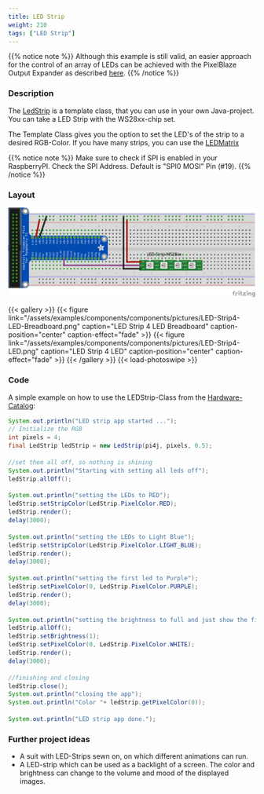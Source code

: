 ```yaml
---
title: LED Strip
weight: 210
tags: ["LED Strip"]
---
```


{{% notice note %}}
Although this example is still valid, an easier approach for the control of an array of LEDs can be achieved with the PixelBlaze Output Expander as described [here](https://pi4j.com/examples/jbang/pixelblaze_output_expander/).
{{% /notice %}}

### Description

The [LedStrip](https://github.com/Pi4J/pi4j-example-components/tree/main/src/main/java/com/pi4j/catalog/components/LedStrip.java) is a template class, that you can use in your own Java-project.
You can take a LED Strip with the WS28xx-chip set.

The Template Class gives you the option to set the LED's of the strip to a desired RGB-Color.
If you have many strips, you can use the [LEDMatrix](https://pi4j.com/examples/components/ledmatrix/)

{{% notice note %}}
Make sure to check if SPI is enabled in your RaspberryPI.
Check the SPI Address. Default is "SPI0 MOSI" Pin (#19).
{{% /notice %}}

### Layout

![LEDStrip Layout](/assets/examples/components/components/Layout-LEDStrip.png)

{{< gallery >}}
{{< figure link="/assets/examples/components/components/pictures/LED-Strip4-LED-Breadboard.png" caption="LED Strip 4 LED Breadboard" caption-position="center" caption-effect="fade" >}}
{{< figure link="/assets/examples/components/components/pictures/LED-Strip4-LED.png" caption="LED Strip 4 LED" caption-position="center" caption-effect="fade" >}}
{{< /gallery >}}
{{< load-photoswipe >}}

### Code

A simple example on how to use the LEDStrip-Class from the [Hardware-Catalog](https://github.com/Pi4J/pi4j-example-components):

```java
System.out.println("LED strip app started ...");
// Initialize the RGB
int pixels = 4;
final LedStrip ledStrip = new LedStrip(pi4j, pixels, 0.5);

//set them all off, so nothing is shining
System.out.println("Starting with setting all leds off");
ledStrip.allOff();

System.out.println("setting the LEDs to RED");
ledStrip.setStripColor(LedStrip.PixelColor.RED);
ledStrip.render();
delay(3000);

System.out.println("setting the LEDs to Light Blue");
ledStrip.setStripColor(LedStrip.PixelColor.LIGHT_BLUE);
ledStrip.render();
delay(3000);

System.out.println("setting the first led to Purple");
ledStrip.setPixelColor(0, LedStrip.PixelColor.PURPLE);
ledStrip.render();
delay(3000);

System.out.println("setting the brightness to full and just show the first led as White");
ledStrip.allOff();
ledStrip.setBrightness(1);
ledStrip.setPixelColor(0, LedStrip.PixelColor.WHITE);
ledStrip.render();
delay(3000);

//finishing and closing
ledStrip.close();
System.out.println("closing the app");
System.out.println("Color "+ ledStrip.getPixelColor(0));

System.out.println("LED strip app done.");
```

### Further project ideas

- A suit with LED-Strips sewn on, on which different animations can run.
- A LED-strip which can be used as a backlight of a screen. The color and brightness can change to the volume and mood of the displayed images.
